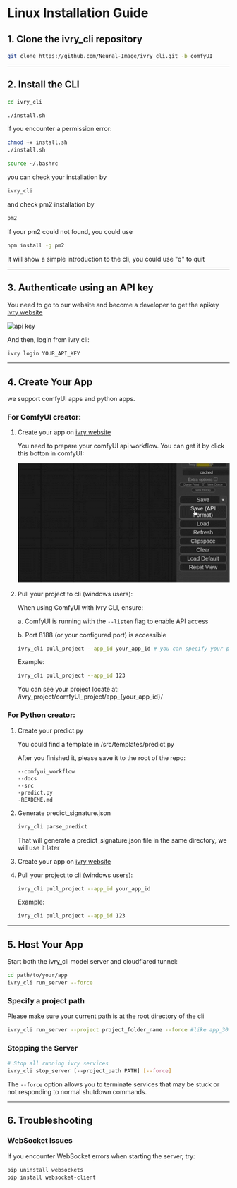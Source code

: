 # **Linux Installation Guide**

## **1. Clone the ivry_cli repository**

 ```bash
 git clone https://github.com/Neural-Image/ivry_cli.git -b comfyUI
 ```

---
## **2. Install the CLI**

```bash
cd ivry_cli
```

```bash
./install.sh
```

if you encounter a permission error:
```bash
chmod +x install.sh
./install.sh
```

```bash
source ~/.bashrc
```


you can check your installation by
```bash
ivry_cli
```

and check pm2 installation by

```bash
pm2
```

if your pm2 could not found, you could use

```bash
npm install -g pm2
```

It will show a simple introduction to the cli, you could use "q" to quit

---

## **3. Authenticate using an API key**

You need to go to our website and become a developer to get the apikey [ivry website](https://ivry.co/account)

![api key](../assets/gif/getapikey.gif)


And then, login from ivry cli:
```bash
ivry login YOUR_API_KEY
```

---

## **4. Create Your App**

 we support comfyUI apps and python apps.

### **For ComfyUI creator:**

1. Create your app on [ivry website](https://www.ivry.co/login)
   
    You need to prepare your comfyUI api workflow. You can get it by click this botton in comfyUI:

    ![api workflow](../assets/gif/apiworkflow.gif)

2. Pull your project to cli (windows users):

    When using ComfyUI with Ivry CLI, ensure:

    a. ComfyUI is running with the `--listen` flag to enable API access

    b. Port 8188 (or your configured port) is accessible

      ```bash
      ivry_cli pull_project --app_id your_app_id # you can specify your port by adding --comfyui_port
      ```

    Example:

      ```bash
      ivry_cli pull_project --app_id 123 
      ```

     You can see your project locate at: /ivry_project/comfyUI_project/app_{your_app_id}/

### **For Python creator:**

1. Create your predict.py 

    You could find a template in /src/templates/predict.py

    After you finished it, please save it to the root of the repo:
    ```
    --comfyui_workflow
    --docs
    --src
    -predict.py
    -READEME.md
    ```

2. Generate predict_signature.json 
   
      ```bash
      ivry_cli parse_predict
      ```
   
     That will generate a predict_signature.json file in the same directory, we will use it later

3. Create your app on [ivry website](https://www.ivry.co/login)

4. Pull your project to cli (windows users):

      ```bash
      ivry_cli pull_project --app_id your_app_id
      ```

    Example:

      ```bash
      ivry_cli pull_project --app_id 123
      ```

---

## **5. Host Your App**

Start both the ivry_cli model server and cloudflared tunnel:

 ```bash
 cd path/to/your/app
 ivry_cli run_server --force
 ```

### Specify a project path

 Please make sure your current path is at the root directory of the cli

 ```bash
 ivry_cli run_server --project project_folder_name --force #like app_30
 ```

### Stopping the Server

 ```bash
 # Stop all running ivry services
 ivry_cli stop_server [--project_path PATH] [--force]
 ```

The `--force` option allows you to terminate services that may be stuck or not responding to normal shutdown commands.

---

## **6. Troubleshooting**

### WebSocket Issues
If you encounter WebSocket errors when starting the server, try:
```bash
pip uninstall websockets
pip install websocket-client
```